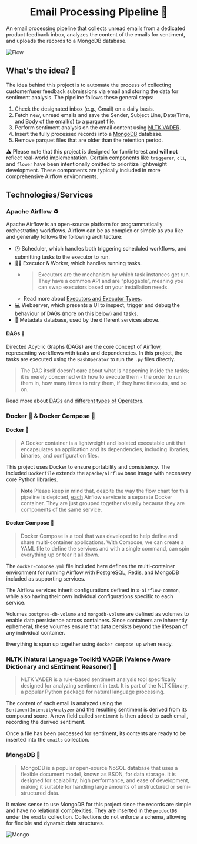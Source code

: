 <h1 align="center">
Email Processing Pipeline 📧
</h1>

An email processing pipeline that collects unread emails from a dedicated product feedback inbox, analyzes the content of the emails for sentiment, and uploads the records to a MongoDB database.

![Flow](https://i.imgur.com/Om8rBWY.png)

## What's the idea? 🤔
The idea behind this project is to automate the process of collecting customer/user feedback submissions via email and storing the data for sentiment analysis. The pipeline follows these general steps:

1. Check the designated inbox (e.g., Gmail) on a daily basis.
2. Fetch new, unread emails and save the Sender, Subject Line, Date/Time, and Body of the email(s) to a parquet file. 
3. Perform sentiment analysis on the email content using [NLTK VADER](https://www.nltk.org/_modules/nltk/sentiment/vader.html).
4. Insert the fully processed records into a [MongoDB](https://www.mongodb.com/docs/manual/core/databases-and-collections/) database.
5. Remove parquet files that are older than the retention period. 

⚠️ Please note that this project is designed for fun/interest and **will not** reflect real-world implementation. Certain components like `triggerer`, `cli`, and `flower` have been intentionally omitted to prioritize lightweight development. These components are typically included in more comprehensive Airflow environments.

## Technologies/Services
### Apache Airflow ♻️
Apache Airflow is an open-source platform for programmatically orchestrating workflows. Airflow can be as complex or simple as you like and generally follows the following architecture:

- 🕑 Scheduler, which handles both triggering scheduled workflows, and submitting tasks to the executor to run.
- 👷‍♂️ Executor & Worker, which handles running tasks.
  - > Executors are the mechanism by which task instances get run. They have a common API and are “pluggable”, meaning you can swap executors based on your installation needs.
  - Read more about [Executors and Executor Types](https://airflow.apache.org/docs/apache-airflow/stable/core-concepts/executor/index.html).
- 💻 Webserver, which presents a UI to inspect, trigger and debug the behaviour of DAGs (more on this below) and tasks.
- 💾 Metadata database, used by the different services above.

#### DAGs 🔄
Directed Acyclic Graphs (DAGs) are the core concept of Airflow, representing workflows with tasks and dependencies. In this project, the tasks are executed using the `BashOperator` to run the `.py` files directly.

> The DAG itself doesn’t care about what is happening inside the tasks; it is merely concerned with how to execute them - the order to run them in, how many times to retry them, if they have timeouts, and so on.

Read more about [DAGs](https://airflow.apache.org/docs/apache-airflow/stable/core-concepts/dags.html) and [different types of Operators](https://airflow.apache.org/docs/apache-airflow/stable/core-concepts/operators.html). 

### Docker 🐋 & Docker Compose 🐙

#### Docker 🐋
> A Docker container is a lightweight and isolated executable unit that encapsulates an application and its dependencies, including libraries, binaries, and configuration files.

This project uses Docker to ensure portability and consistency. The included `Dockerfile` extends the `apache/airflow` base image with necessary core Python libraries.

> **Note**
> Please keep in mind that, despite the way the flow chart for this pipeline is depicted, <ins>each</ins> Airflow service is a separate Docker container. They are just grouped together visually because they are components of the same service. 

#### Docker Compose 🐙
> Docker Compose is a tool that was developed to help define and share multi-container applications. With Compose, we can create a YAML file to define the services and with a single command, can spin everything up or tear it all down.

The `docker-compose.yml` file included here defines the multi-container environment for running Airflow with PostgreSQL, Redis, and MongoDB included as supporting services. 

The Airflow services inherit configurations defined in `x-airflow-common`, while also having their own individual configurations specific to each service.

Volumes `postgres-db-volume` and `mongodb-volume` are defined as volumes to enable data persistence across containers. Since containers are inherently ephemeral, these volumes ensure that data persists beyond the lifespan of any individual container.

Everything is spun up together using `docker compose up` when ready. 

### NLTK (Natural Language Toolkit) VADER (Valence Aware Dictionary and sEntiment Reasoner) 🌠
> NLTK VADER is a rule-based sentiment analysis tool specifically designed for analyzing sentiment in text. It is part of the NLTK library, a popular Python package for natural language processing.

The content of each email is analyzed using the `SentimentIntensityAnalyzer` and the resulting sentiment is derived from its compound score. A new field called `sentiment` is then added to each email, recording the derived sentiment.

Once a file has been processed for sentiment, its contents are ready to be inserted into the `emails` collection.

### MongoDB 🥬
> MongoDB is a popular open-source NoSQL database that uses a flexible document model, known as BSON, for data storage. It is designed for scalability, high performance, and ease of development, making it suitable for handling large amounts of unstructured or semi-structured data.

It makes sense to use MongoDB for this project since the records are simple and have no relational complexities. They are inserted in the `productDB` under the `emails` collection. Collections do not enforce a schema, allowing for flexible and dynamic data structures.

![Mongo](https://i.imgur.com/ih2RDY7.gif)
